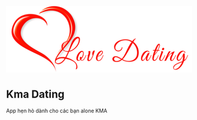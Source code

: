 <img src="screen/Love Dating Logo.png" ></img> 
<br/>
# Kma Dating
App hẹn hò dành cho các bạn alone KMA
<br/>


